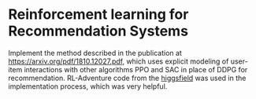 # Reinforcement learning for Recommendation Systems


Implement the method described in the publication at https://arxiv.org/pdf/1810.12027.pdf, which uses explicit modeling of user-item interactions with other algorithms PPO and SAC in place of DDPG for recommendation. RL-Adventure code from the [higgsfield](https://github.com/higgsfield/RL-Adventure-2/) was used in the implementation process, which was very helpful.
